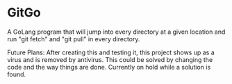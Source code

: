 # GitGo

A GoLang program that will jump into every directory at a given location and run "git fetch" and "git pull" in every directory.

Future Plans: After creating this and testing it, this project shows up as a virus and is removed by antivirus. This could be solved by changing the code and the way things are done. Currently on hold while a solution is found. 
